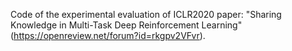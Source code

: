 Code of the experimental evaluation of ICLR2020 paper: "Sharing Knowledge in Multi-Task Deep Reinforcement Learning" (https://openreview.net/forum?id=rkgpv2VFvr).
